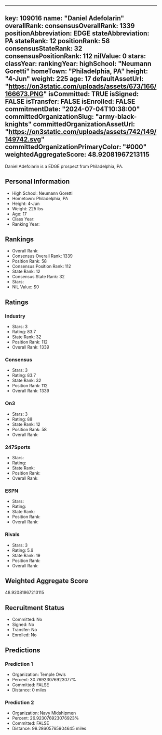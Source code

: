 ---
  key: 109016
  name: "Daniel Adefolarin"
  overallRank: 
  consensusOverallRank: 1339
  positionAbbreviation: EDGE
  stateAbbreviation: PA
  stateRank: 12
  positionRank: 58
  consensusStateRank: 32
  consensusPositionRank: 112
  nilValue: 0
  stars: 
  classYear: 
  rankingYear: 
  highSchool: "Neumann Goretti"
  homeTown: "Philadelphia, PA"
  height: "4-Jun"
  weight: 225
  age: 17
  defaultAssetUrl: "https://on3static.com/uploads/assets/673/166/166673.PNG"
  isCommitted: TRUE
  isSigned: FALSE
  isTransfer: FALSE
  isEnrolled: FALSE
  commitmentDate: "2024-07-04T10:38:00"
  committedOrganizationSlug: "army-black-knights"
  committedOrganizationAssetUrl: "https://on3static.com/uploads/assets/742/149/149742.svg"
  committedOrganizationPrimaryColor: "#000"
  weightedAggregateScore: 48.92081967213115
  ---
  
  Daniel Adefolarin is a EDGE prospect from Philadelphia, PA.
  
  ## Personal Information
  - High School: Neumann Goretti
  - Hometown: Philadelphia, PA
  - Height: 4-Jun
  - Weight: 225 lbs
  - Age: 17
  - Class Year: 
  - Ranking Year: 
  
  ## Rankings
  - Overall Rank: 
  - Consensus Overall Rank: 1339
  - Position Rank: 58
  - Consensus Position Rank: 112
  - State Rank: 12
  - Consensus State Rank: 32
  - Stars: 
  - NIL Value: $0
  
  ## Ratings
  
  ### Industry
  - Stars: 3
  - Rating: 83.7
  - State Rank: 32
  - Position Rank: 112
  - Overall Rank: 1339
  
  ### Consensus
  - Stars: 3
  - Rating: 83.7
  - State Rank: 32
  - Position Rank: 112
  - Overall Rank: 1339
  
  ### On3
  - Stars: 3
  - Rating: 88
  - State Rank: 12
  - Position Rank: 58
  - Overall Rank: 
  
  ### 247Sports
  - Stars: 
  - Rating: 
  - State Rank: 
  - Position Rank: 
  - Overall Rank: 
  
  ### ESPN
  - Stars: 
  - Rating: 
  - State Rank: 
  - Position Rank: 
  - Overall Rank: 
  
  ### Rivals
  - Stars: 3
  - Rating: 5.6
  - State Rank: 19
  - Position Rank: 
  - Overall Rank: 
  
  ## Weighted Aggregate Score
  48.92081967213115
  
  ## Recruitment Status
  - Committed: No
  - Signed: No
  - Transfer: No
  - Enrolled: No
  
  
  
  ## Predictions
  
  ### Prediction 1
  - Organization: Temple Owls
  - Percent: 30.76923076923077%
  - Committed: FALSE
  - Distance: 0 miles
  
  ### Prediction 2
  - Organization: Navy Midshipmen
  - Percent: 26.923076923076923%
  - Committed: FALSE
  - Distance: 99.28605765904645 miles
  